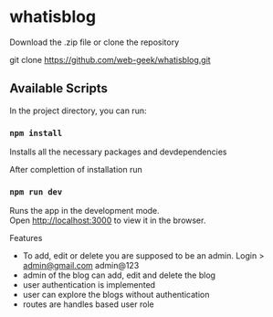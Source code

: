 # whatisblog


Download the .zip file or clone the repository

git clone https://github.com/web-geek/whatisblog.git

## Available Scripts

In the project directory, you can run:

### `npm install`

Installs all the necessary packages and devdependencies

After complettion of installation run

###  `npm run dev`

Runs the app in the development mode.<br>
Open [http://localhost:3000](http://localhost:3000) to view it in the browser.

Features
 - To add, edit or delete you are supposed to be an admin. Login > admin@gmail.com admin@123
 - admin of the blog can add, edit and delete the blog
 - user authentication is implemented
 - user can explore the blogs without authentication
 - routes are handles based user role
